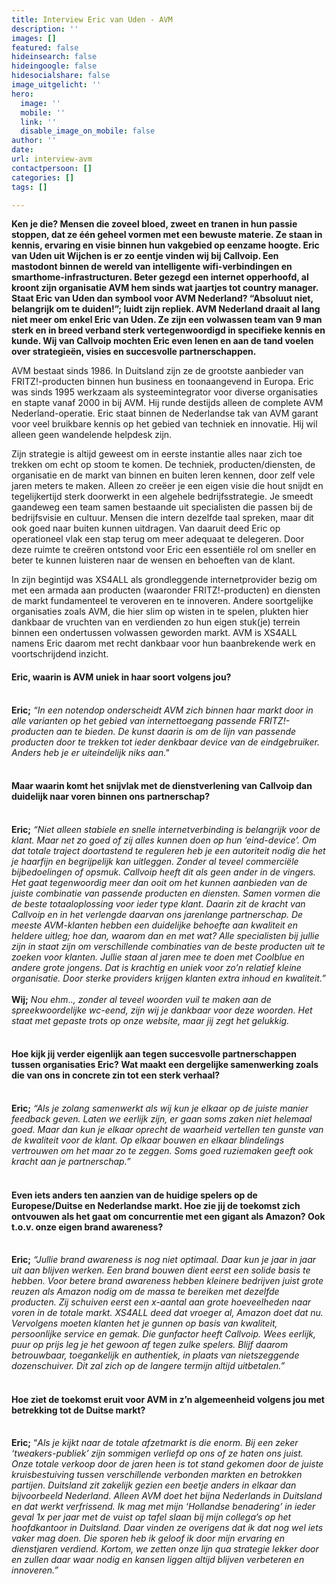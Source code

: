```yaml
---
title: Interview Eric van Uden - AVM
description: ''
images: []
featured: false
hideinsearch: false
hideingoogle: false
hidesocialshare: false
image_uitgelicht: ''
hero:
  image: ''
  mobile: ''
  link: ''
  disable_image_on_mobile: false
author: ''
date: 
url: interview-avm
contactpersoon: []
categories: []
tags: []

---
```

<b>Ken je die? Mensen die zoveel bloed, zweet en tranen in hun passie stoppen, dat ze één geheel vormen met een bewuste materie. Ze staan in kennis, ervaring en visie binnen hun vakgebied op eenzame hoogte. Eric van Uden uit Wijchen is er zo eentje vinden wij bij Callvoip. Een mastodont binnen de wereld van intelligente wifi-verbindingen en smarthome-infrastructuren. Beter gezegd een internet opperhoofd, al kroont zijn organisatie AVM hem sinds wat jaartjes tot country manager. Staat Eric van Uden dan symbool voor AVM Nederland? “Absoluut niet, belangrijk om te duiden!”; luidt zijn repliek. AVM Nederland draait al lang niet meer om enkel Eric van Uden. Ze zijn een volwassen team van 9 man sterk en in breed verband sterk vertegenwoordigd in specifieke kennis en kunde. Wij van Callvoip mochten Eric even lenen en aan de tand voelen over strategieën, visies en succesvolle partnerschappen.</b>

AVM bestaat sinds 1986. In Duitsland zijn ze de grootste aanbieder van FRITZ!-producten binnen hun business en toonaangevend in Europa. Eric was sinds 1995 werkzaam als systeemintegrator voor diverse organisaties en stapte vanaf 2000 in bij AVM. Hij runde destijds alleen de complete AVM Nederland-operatie. Eric staat binnen de Nederlandse tak van AVM garant voor veel bruikbare kennis op het gebied van techniek en innovatie. Hij wil alleen geen wandelende helpdesk zijn.

Zijn strategie is altijd geweest om in eerste instantie alles naar zich toe trekken om echt op stoom te komen. De techniek, producten/diensten, de organisatie en de markt van binnen en buiten leren kennen, door zelf vele jaren meters te maken. Alleen zo creëer je een eigen visie die hout snijdt en tegelijkertijd sterk doorwerkt in een algehele bedrijfsstrategie. Je smeedt gaandeweg een team samen bestaande uit specialisten die passen bij de bedrijfsvisie en cultuur. Mensen die intern dezelfde taal spreken, maar dit ook goed naar buiten kunnen uitdragen. Van daaruit deed Eric op operationeel vlak een stap terug om meer adequaat te delegeren. Door deze ruimte te creëren ontstond voor Eric een essentiële rol om sneller en beter te kunnen luisteren naar de wensen en behoeften van de klant.

In zijn begintijd was XS4ALL als grondleggende internetprovider bezig om met een armada aan producten (waaronder FRITZ!-producten) en diensten de markt fundamenteel te veroveren en te innoveren. Andere soortgelijke organisaties zoals AVM, die hier slim op wisten in te spelen, plukten hier dankbaar de vruchten van en verdienden zo hun eigen stuk(je) terrein binnen een ondertussen volwassen geworden markt. AVM is XS4ALL namens Eric daarom met recht dankbaar voor hun baanbrekende werk en voortschrijdend inzicht.

<h4>Eric, waarin is AVM uniek in haar soort volgens jou?</h4>
<br>
<b>Eric;</b> <i>“In een notendop onderscheidt AVM zich binnen haar markt door in alle varianten op het gebied van internettoegang passende FRITZ!-producten aan te bieden. De kunst daarin is om de lijn van passende producten door te trekken tot ieder denkbaar device van de eindgebruiker. Anders heb je er uiteindelijk niks aan."</i>
<br><br>
<h4>Maar waarin komt het snijvlak met de dienstverlening van Callvoip dan duidelijk naar voren binnen ons partnerschap?</h4>
<br>
<b>Eric;</b> <i>“Niet alleen stabiele en snelle internetverbinding is belangrijk voor de klant. Maar net zo goed of zij alles kunnen doen op hun ‘eind-device’. Om dat totale traject doortastend te reguleren heb je een autoriteit nodig die het je haarfijn en begrijpelijk kan uitleggen. Zonder al teveel commerciële bijbedoelingen of opsmuk. Callvoip heeft dit als geen ander in de vingers. Het gaat tegenwoordig meer dan ooit om het kunnen aanbieden van de juiste combinatie van passende producten en diensten. Samen vormen die de beste totaaloplossing voor ieder type klant. Daarin zit de kracht van Callvoip en in het verlengde daarvan ons jarenlange partnerschap. De meeste AVM-klanten hebben een duidelijke behoefte aan kwaliteit en heldere uitleg; hoe dan, waarom dan en met wat? Alle specialisten bij jullie zijn in staat zijn om verschillende combinaties van de beste producten uit te zoeken voor klanten. Jullie staan al jaren mee te doen met Coolblue en andere grote jongens. Dat is krachtig en uniek voor zo’n relatief kleine organisatie. Door sterke providers krijgen klanten extra inhoud en kwaliteit.”</i>
<br><br>
<b>Wij;</b> <i>Nou ehm.., zonder al teveel woorden vuil te maken aan de spreekwoordelijke wc-eend, zijn wij je dankbaar voor deze woorden. Het staat met gepaste trots op onze website, maar jij zegt het gelukkig.</i>
<br><br>
<h4>Hoe kijk jij verder eigenlijk aan tegen succesvolle partnerschappen tussen organisaties Eric? Wat maakt een dergelijke samenwerking zoals die van ons in concrete zin tot een sterk verhaal?</h4>
<br>
<b>Eric;</b> <i>“Als je zolang samenwerkt als wij kun je elkaar op de juiste manier feedback geven. Laten we eerlijk zijn, er gaan soms zaken niet helemaal goed. Maar dan kun je elkaar oprecht de waarheid vertellen ten gunste van de kwaliteit voor de klant. Op elkaar bouwen en elkaar blindelings vertrouwen om het maar zo te zeggen. Soms goed ruziemaken geeft ook kracht aan je partnerschap.”</i>
<br><br>
<h4>Even iets anders ten aanzien van de huidige spelers op de Europese/Duitse en Nederlandse markt. Hoe zie jij de toekomst zich ontvouwen als het gaat om concurrentie met een gigant als Amazon? Ook t.o.v. onze eigen brand awareness?</h4>
<br>
<b>Eric;</b> <i>“Jullie brand awareness is nog niet optimaal. Daar kun je jaar in jaar uit aan blijven werken. Een brand bouwen dient eerst een solide basis te hebben. Voor betere brand awareness hebben kleinere bedrijven juist grote reuzen als Amazon nodig om de massa te bereiken met dezelfde producten. Zij schuiven eerst een x-aantal aan grote hoeveelheden naar voren in de totale markt. XS4ALL deed dat vroeger al, Amazon doet dat nu. Vervolgens moeten klanten het je gunnen op basis van kwaliteit, persoonlijke service en gemak. Die gunfactor heeft Callvoip. Wees eerlijk, puur op prijs leg je het gewoon af tegen zulke spelers. Blijf daarom betrouwbaar, toegankelijk en authentiek, in plaats van nietszeggende dozenschuiver. Dit zal zich op de langere termijn altijd uitbetalen.”</i>
<br><br>
<h4>Hoe ziet de toekomst eruit voor AVM in z’n algemeenheid volgens jou met betrekking tot de Duitse markt?</h4>
<br>
<b>Eric;</b> “<i>Als je kijkt naar de totale afzetmarkt is die enorm. Bij een zeker ‘tweakers-publiek’ zijn sommigen verliefd op ons of ze haten ons juist. Onze totale verkoop door de jaren heen is tot stand gekomen door de juiste kruisbestuiving tussen verschillende verbonden markten en betrokken partijen. Duitsland zit zakelijk gezien een beetje anders in elkaar dan bijvoorbeeld Nederland. Alleen AVM doet het bijna Nederlands in Duitsland en dat werkt verfrissend. Ik mag met mijn ‘Hollandse benadering’ in ieder geval 1x per jaar met de vuist op tafel slaan bij mijn collega’s op het hoofdkantoor in Duitsland. Daar vinden ze overigens dat ik dat nog wel iets vaker mag doen. Die sporen heb ik geloof ik door mijn ervaring en dienstjaren verdiend. Kortom, we zetten onze lijn qua strategie lekker door en zullen daar waar nodig en kansen liggen altijd blijven verbeteren en innoveren.”</i>